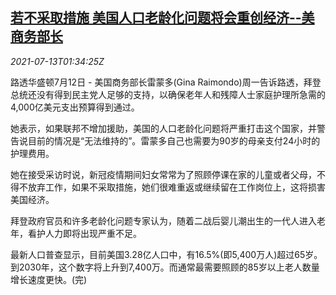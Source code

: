 <!--1626141663000-->
[若不采取措施 美国人口老龄化问题将会重创经济--美商务部长](https://cn.reuters.com/article/us-raimondo-aging-population-0713-idCNKBS2EJ033)
------

<div><i>2021-07-13T01:34:25Z</i></div><p>路透华盛顿7月12日 - 美国商务部长雷蒙多(Gina Raimondo)周一告诉路透，拜登总统还没有得到民主党人足够的支持，以确保老年人和残障人士家庭护理所急需的4,000亿美元支出预算得到通过。</p><p>她表示，如果联邦不增加援助，美国的人口老龄化问题将严重打击这个国家，并警告说目前的情况是“无法维持的”。雷蒙多自己也需要为90岁的母亲支付24小时的护理费用。</p><p>她在接受采访时说，新冠疫情期间妇女常常为了照顾停课在家的儿童或者父母，不得不放弃工作，如果不采取措施，她们很难重返或继续留在工作岗位上，这将损害美国经济。</p><p>拜登政府官员和许多老龄化问题专家认为，随着二战后婴儿潮出生的一代人进入老年，看护人力即将出现严重不足。</p><p>最新人口普查显示，目前美国3.28亿人口中，有16.5%(即5,400万人)超过65岁。到2030年，这个数字将上升到7,400万。而通常最需要照顾的85岁以上老人数量增长速度更快。(完)</p>
